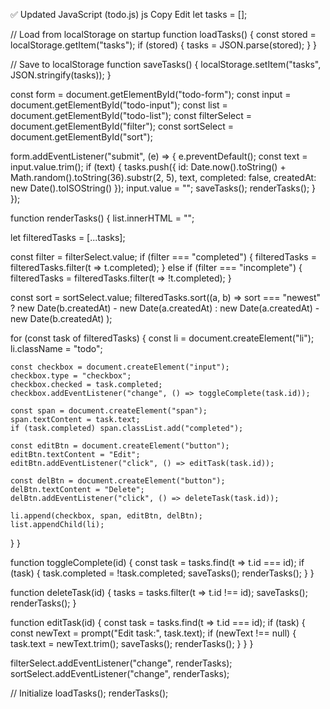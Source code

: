 ✅ Updated JavaScript (todo.js)
js
Copy
Edit
let tasks = [];

// Load from localStorage on startup
function loadTasks() {
const stored = localStorage.getItem("tasks");
if (stored) {
tasks = JSON.parse(stored);
}
}

// Save to localStorage
function saveTasks() {
localStorage.setItem("tasks", JSON.stringify(tasks));
}

const form = document.getElementById("todo-form");
const input = document.getElementById("todo-input");
const list = document.getElementById("todo-list");
const filterSelect = document.getElementById("filter");
const sortSelect = document.getElementById("sort");

form.addEventListener("submit", (e) => {
e.preventDefault();
const text = input.value.trim();
if (text) {
tasks.push({
id: Date.now().toString() + Math.random().toString(36).substr(2, 5),
text,
completed: false,
createdAt: new Date().toISOString()
});
input.value = "";
saveTasks();
renderTasks();
}
});

function renderTasks() {
list.innerHTML = "";

let filteredTasks = [...tasks];

const filter = filterSelect.value;
if (filter === "completed") {
filteredTasks = filteredTasks.filter(t => t.completed);
} else if (filter === "incomplete") {
filteredTasks = filteredTasks.filter(t => !t.completed);
}

const sort = sortSelect.value;
filteredTasks.sort((a, b) =>
sort === "newest"
? new Date(b.createdAt) - new Date(a.createdAt)
: new Date(a.createdAt) - new Date(b.createdAt)
);

for (const task of filteredTasks) {
const li = document.createElement("li");
li.className = "todo";

    const checkbox = document.createElement("input");
    checkbox.type = "checkbox";
    checkbox.checked = task.completed;
    checkbox.addEventListener("change", () => toggleComplete(task.id));

    const span = document.createElement("span");
    span.textContent = task.text;
    if (task.completed) span.classList.add("completed");

    const editBtn = document.createElement("button");
    editBtn.textContent = "Edit";
    editBtn.addEventListener("click", () => editTask(task.id));

    const delBtn = document.createElement("button");
    delBtn.textContent = "Delete";
    delBtn.addEventListener("click", () => deleteTask(task.id));

    li.append(checkbox, span, editBtn, delBtn);
    list.appendChild(li);

}
}

function toggleComplete(id) {
const task = tasks.find(t => t.id === id);
if (task) {
task.completed = !task.completed;
saveTasks();
renderTasks();
}
}

function deleteTask(id) {
tasks = tasks.filter(t => t.id !== id);
saveTasks();
renderTasks();
}

function editTask(id) {
const task = tasks.find(t => t.id === id);
if (task) {
const newText = prompt("Edit task:", task.text);
if (newText !== null) {
task.text = newText.trim();
saveTasks();
renderTasks();
}
}
}

filterSelect.addEventListener("change", renderTasks);
sortSelect.addEventListener("change", renderTasks);

// Initialize
loadTasks();
renderTasks();
